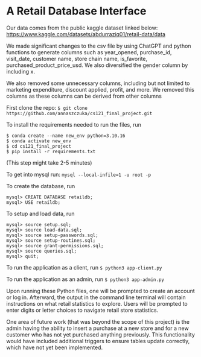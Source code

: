 # A Retail Database Interface

Our data comes from the public kaggle dataset linked below: 
https://www.kaggle.com/datasets/abdurraziq01/retail-data/data

We made significant changes to the csv file by using ChatGPT and python functions to generate columns such as year_opened, purchase_id, visit_date, 
customer name, store chain name, is_favorite, purchased_product_price_usd. 
We also diversified the gender column by including x.

We also removed some unnecessary columns, including but not limited to marketing expenditure, discount applied, profit, and more. 
We removed this columns as these columns can be derived from other columns

First clone the repo: 
```$ git clone https://github.com/annaszczuka/cs121_final_project.git```

To install the requirements needed to run the files, run 
```
$ conda create --name new_env python=3.10.16 
$ conda activate new_env 
$ cd cs121_final_project 
$ pip install -r requirements.txt
```
(This step might take 2-5 minutes)

To get into mysql run:
```mysql --local-infile=1 -u root -p```

To create the database, run
```
mysql> CREATE DATABASE retaildb; 
mysql> USE retaildb;
```

To setup and load data, run
```
mysql> source setup.sql; 
mysql> source load-data.sql; 
mysql> source setup-passwords.sql; 
mysql> source setup-routines.sql; 
mysql> source grant-permissions.sql; 
mysql> source queries.sql;
mysql> quit;
```

To run the application as a client, run ```$ python3 app-client.py```

To run the application as an admin, run ```$ python3 app-admin.py```

Upon running these Python files, one will be prompted to create an account or log in. 
Afterward, the output in the command line terminal will contain instructions on what retail statistics to explore. 
Users will be prompted to enter digits or letter choices to navigate retail store statistics.

One area of future work (that was beyond the scope of this project) is the admin having the ability to insert a purchase at a new store 
and for a new customer who has not yet purchased anything previously. This functionality would have included additional triggers to ensure 
tables update correctly, which have not yet been implemented.
